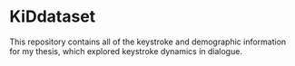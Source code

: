 # KiDdataset
This repository contains all of the keystroke and demographic information for my thesis, which explored keystroke dynamics in dialogue.
